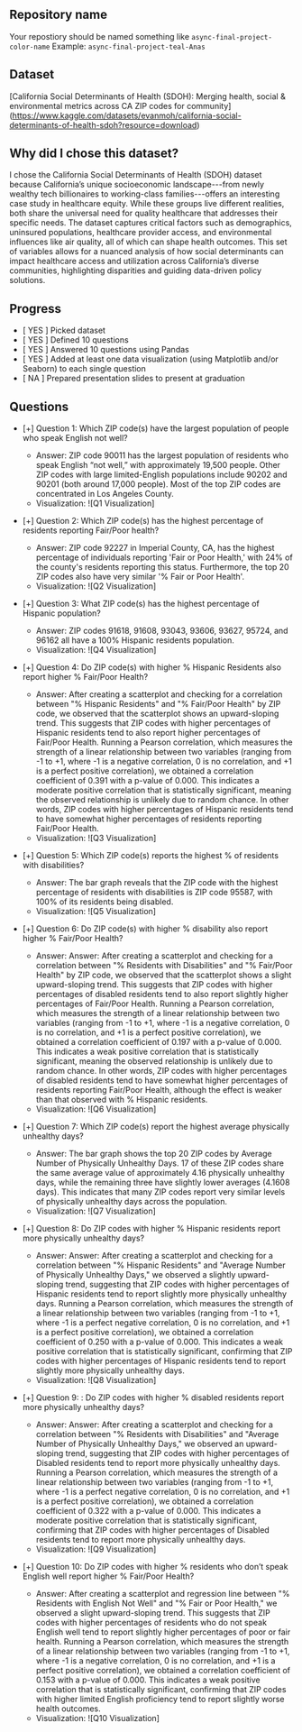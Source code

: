 ## Repository name
Your repostiory should be named something like `async-final-project-color-name`
Example: `async-final-project-teal-Anas`

## Dataset
[California Social Determinants of Health (SDOH):
Merging health, social & environmental metrics across CA ZIP codes for community] (https://www.kaggle.com/datasets/evanmoh/california-social-determinants-of-health-sdoh?resource=download)

## Why did I chose this dataset?

I chose the California Social Determinants of Health (SDOH) dataset because California’s unique socioeconomic landscape---from newly wealthy tech billionaires to working-class families---offers an interesting case study in healthcare equity. While these groups live different realities, both share the universal need for quality healthcare that addresses their specific needs. The dataset captures critical factors such as demographics, uninsured populations, healthcare provider access, and environmental influences like air quality, all of which can shape health outcomes. This set of variables allows for a nuanced analysis of how social determinants can impact healthcare access and utilization across California’s diverse communities, highlighting disparities and guiding data-driven policy solutions.

## Progress
- [ YES ] Picked dataset
- [ YES ] Defined 10 questions
- [ YES ] Answered 10 questions using Pandas
- [ YES ] Added at least one data visualization (using Matplotlib and/or Seaborn) to each single question
- [ NA ] Prepared presentation slides to present at graduation

## Questions
- [+] Question 1: Which ZIP code(s) have the largest population of people who speak English not well?
  - Answer: ZIP code 90011 has the largest population of residents who speak English “not well,” with approximately 19,500 people. Other ZIP codes with large limited-English populations include 90202 and 90201 (both around 17,000 people). Most of the top ZIP codes are concentrated in Los Angeles County.
  - Visualization: ![Q1 Visualization]
  
- [+] Question 2: Which ZIP code(s) has the highest percentage of residents reporting Fair/Poor health? 
  - Answer: ZIP code 92227 in Imperial County, CA, has the highest percentage of individuals reporting 'Fair or Poor Health,' with 24% of the county's residents reporting this status. Furthermore, the top 20 ZIP codes also have very similar '% Fair or Poor Health'. 
  - Visualization: ![Q2 Visualization]

- [+] Question 3: What ZIP code(s) has the highest percentage of Hispanic population?
  - Answer: ZIP codes 91618, 91608, 93043, 93606, 93627, 95724, and 96162 all have a 100% Hispanic residents population.
  - Visualization: ![Q4 Visualization] 


- [+] Question 4: Do ZIP code(s) with higher % Hispanic Residents also report higher % Fair/Poor Health?
  - Answer: After creating a scatterplot and checking for a correlation between "% Hispanic Residents" and "% Fair/Poor Health" by ZIP code, we observed that the scatterplot shows an upward-sloping trend. This suggests that ZIP codes with higher percentages of Hispanic residents tend to also report higher percentages of Fair/Poor Health.
  Running a Pearson correlation, which measures the strength of a linear relationship between two variables (ranging from -1 to +1, where -1 is a negative correlation, 0 is no correlation, and +1 is a perfect positive correlation), we obtained a correlation coefficient of 0.391 with a p-value of 0.000. This indicates a moderate positive correlation that is statistically significant, meaning the observed relationship is unlikely due to random chance. In other words, ZIP codes with higher percentages of Hispanic residents tend to have somewhat higher percentages of residents reporting Fair/Poor Health.
  - Visualization: ![Q3 Visualization]

- [+] Question 5: Which ZIP code(s) reports the highest % of residents with disabilities?
  - Answer: The bar graph reveals that the ZIP code with the highest percentage of residents with disabilities is ZIP code 95587, with 100% of its residents being disabled.
  - Visualization: ![Q5 Visualization]


- [+] Question 6: Do ZIP code(s) with higher % disability also report higher % Fair/Poor Health?
  - Answer: Answer: After creating a scatterplot and checking for a correlation between "% Residents with Disabilities" and "% Fair/Poor Health" by ZIP code, we observed that the scatterplot shows a slight upward-sloping trend. This suggests that ZIP codes with higher percentages of disabled residents tend to also report slightly higher percentages of Fair/Poor Health. 
  Running a Pearson correlation, which measures the strength of a linear relationship between two variables (ranging from -1 to +1, where -1 is a negative correlation, 0 is no correlation, and +1 is a perfect positive correlation), we obtained a correlation coefficient of 0.197 with a p-value of 0.000. This indicates a weak positive correlation that is statistically significant, meaning the observed relationship is unlikely due to random chance. In other words, ZIP codes with higher percentages of disabled residents tend to have somewhat higher percentages of residents reporting Fair/Poor Health, although the effect is weaker than that observed with % Hispanic residents.
  - Visualization: ![Q6 Visualization] 

- [+] Question 7: Which ZIP code(s) report the highest average physically unhealthy days?
  - Answer: The bar graph shows the top 20 ZIP codes by Average Number of Physically Unhealthy Days. 17 of these ZIP codes share the same average value of approximately 4.16 physically unhealthy days, while the remaining three have slightly lower averages (4.1608 days). This indicates that many ZIP codes report very similar levels of physically unhealthy days across the population.
  - Visualization: ![Q7 Visualization] 

- [+] Question 8: Do ZIP codes with higher % Hispanic residents report more physically unhealthy days?
  - Answer: Answer: After creating a scatterplot and checking for a correlation between "% Hispanic Residents" and "Average Number of Physically Unhealthy Days," we observed a slightly upward-sloping trend, suggesting that ZIP codes with higher percentages of Hispanic residents tend to report slightly more physically unhealthy days.
  Running a Pearson correlation, which measures the strength of a linear relationship between two variables (ranging from -1 to +1, where -1 is a perfect negative correlation, 0 is no correlation, and +1 is a perfect positive correlation), we obtained a correlation coefficient of 0.250 with a p-value of 0.000. This indicates a weak positive correlation that is statistically significant, confirming that ZIP codes with higher percentages of Hispanic residents tend to report slightly more physically unhealthy days.
  - Visualization: ![Q8 Visualization] 

- [+] Question 9: : Do ZIP codes with higher % disabled residents report more physically unhealthy days? 
  - Answer: Answer: After creating a scatterplot and checking for a correlation between "% Residents with Disabilities" and "Average Number of Physically Unhealthy Days," we observed an upward-sloping trend, suggesting that ZIP codes with higher percentages of Disabled residents tend to report more physically unhealthy days.
  Running a Pearson correlation, which measures the strength of a linear relationship between two variables (ranging from -1 to +1, where -1 is a perfect negative correlation, 0 is no correlation, and +1 is a perfect positive correlation), we obtained a correlation coefficient of 0.322 with a p-value of 0.000. This indicates a moderate positive correlation that is statistically significant, confirming that ZIP codes with higher percentages of Disabled residents tend to report more physically unhealthy days.
  - Visualization: ![Q9 Visualization]

- [+] Question 10: Do ZIP codes with higher % residents who don’t speak English well report higher % Fair/Poor Health?
  - Answer: After creating a scatterplot and regression line between "% Residents with English Not Well" and "% Fair or Poor Health," we observed a slight upward-sloping trend. This suggests that ZIP codes with higher percentages of residents who do not speak English well tend to report slightly higher percentages of poor or fair health. 
  Running a Pearson correlation, which measures the strength of a linear relationship between two variables (ranging from -1 to +1, where -1 is a negative correlation, 0 is no correlation, and +1 is a perfect positive correlation), we obtained a correlation coefficient of 0.153 with a p-value of 0.000. This indicates a weak positive correlation that is statistically significant, confirming that ZIP codes with higher limited English proficiency tend to report slightly worse health outcomes.
  - Visualization: ![Q10 Visualization] 
